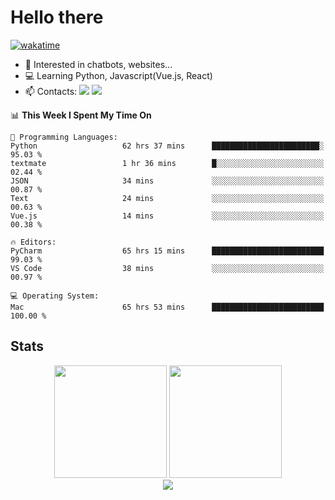 # Hello there

[![wakatime](https://wakatime.com/badge/user/018bd4cf-9224-4729-b4f3-31fc6a93ca34.svg)](https://wakatime.com/@flamescoder)

- 👀 Interested in chatbots, websites...
- 💻 Learning Python, Javascript(Vue.js, React)
- 📫 Contacts: <a href="https://t.me/FlameCoder0_0" target="_blank"><img src="https://img.shields.io/badge/telegram-0088cc?logo=telegram&logoColor=white"/></a> <a href="https://discord.gg/3wt8QRndjm" target="_blank"><img src="https://img.shields.io/badge/discord-5865F2?logo=discord&logoColor=white"/></a>

<!--START_SECTION:waka-->
📊 **This Week I Spent My Time On** 

```text
💬 Programming Languages: 
Python                   62 hrs 37 mins      ████████████████████████░   95.03 % 
textmate                 1 hr 36 mins        █░░░░░░░░░░░░░░░░░░░░░░░░   02.44 % 
JSON                     34 mins             ░░░░░░░░░░░░░░░░░░░░░░░░░   00.87 % 
Text                     24 mins             ░░░░░░░░░░░░░░░░░░░░░░░░░   00.63 % 
Vue.js                   14 mins             ░░░░░░░░░░░░░░░░░░░░░░░░░   00.38 % 

🔥 Editors: 
PyCharm                  65 hrs 15 mins      █████████████████████████   99.03 % 
VS Code                  38 mins             ░░░░░░░░░░░░░░░░░░░░░░░░░   00.97 % 

💻 Operating System: 
Mac                      65 hrs 53 mins      █████████████████████████   100.00 % 
```


<!--END_SECTION:waka-->

<h2>Stats</h2>

<div align="center">
  <img height="180" src="https://github-readme-stats-sigma-five.vercel.app/api?username=FlamesC0der&show_icons=true&count_private=true&theme=codeSTACKr&bg_color=0d1117&border_color=30363d"/>
  <img height="180" src="https://github-readme-stats-sigma-five.vercel.app//api/top-langs/?username=FlamesC0der&layout=compact&theme=codeSTACKr&border_color=30363d&bg_color=0d1117"/>
</div>

<div align="center">
  <img src="https://komarev.com/ghpvc/?username=FlamesC0der&style=flat-square&color=red"/>
</div>
